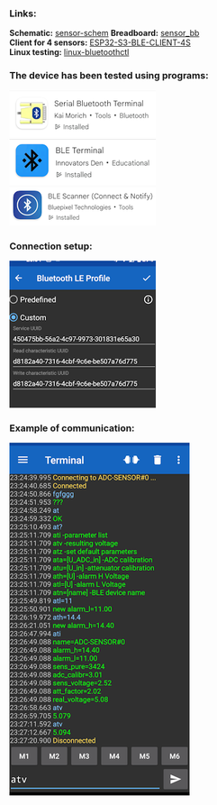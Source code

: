 ### Links:  
**Schematic:** [sensor-schem](/Help/sensor-schem.png)
**Breadboard:** [sensor_bb](/Help/sensor_bb.png)<br />
**Client for 4 sensors:** [ESP32-S3-BLE-CLIENT-4S](https://github.com/AlexVakhnin/ESP32-S3-BLE-CLIENT-4S)<br />
**Linux testing:** [linux-bluetoothctl](/Help/linux-bluetoothctl.txt)
### The device has been tested using programs:
![andr-client1](/Help/andr-client1.png)
![andr-client2](/Help/andr-client2.png)
![andr-client3](/Help/andr-client3.png)
### Connection setup:
![client1-devices](/Help/client1-devices.png)
### Example of communication:
![client1-show](/Help/client1-show.png)
